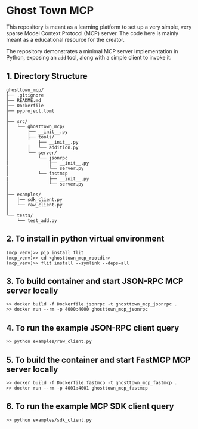 # Ghost Town MCP

This repository is meant as a learning platform to set up a very simple, very sparse Model Context Protocol (MCP) server. The code here is mainly meant as a educational resource for the creator.

The repository demonstrates a minimal MCP server implementation in Python, exposing an `add` tool, along with a simple client to invoke it.

## 1. Directory Structure

```
ghosttown_mcp/
├── .gitignore
├── README.md
├── Dockerfile
├── pyproject.toml
│
├── src/
│   └── ghosttown_mcp/
│       ├── __init__.py
│       ├── tools/
│           ├── __init__.py
│       │   └── addition.py
│       └── server/
│           └── jsonrpc
|               ├── __init__.py
│               └── server.py
│           └── fastmcp
|               ├── __init__.py
│               └── server.py
│
├── examples/
│   |── sdk_client.py
│   └── raw_client.py
│
└── tests/
    └── test_add.py
```

## 2. To install in python virtual environment

```
(mcp_venv)>> pip install flit
(mcp_venv)>> cd <ghosttown_mcp_rootdir>
(mcp_venv)>> flit install --symlink --deps=all
```

## 3. To build container and start JSON-RPC MCP server locally

```
>> docker build -f Dockerfile.jsonrpc -t ghosttown_mcp_jsonrpc .
>> docker run --rm -p 4000:4000 ghosttown_mcp_jsonrpc
```

## 4. To run the example JSON-RPC client query

```
>> python examples/raw_client.py
```

## 5. To build the container and start FastMCP MCP server locally

```
>> docker build -f Dockerfile.fastmcp -t ghosttown_mcp_fastmcp .
>> docker run --rm -p 4001:4001 ghosttown_mcp_fastmcp
```

## 6. To run the example MCP SDK client query

```
>> python examples/sdk_client.py
```
